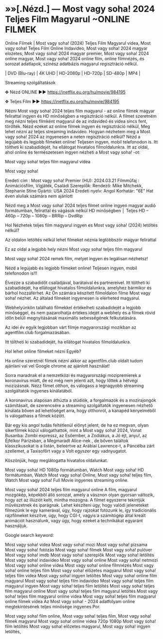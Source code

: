 <h1>»»[.Nézd.] — Most vagy soha! 2024 Teljes Film Magyarul ~ONLINE FILMEK</h1>
Online Filmek | Most vagy soha! (2024) Teljes Film Magyarul videa, Most vagy soha! Teljes Film Online Indavideo, Most vagy soha! 2024 magyar elozetes, Most vagy soha! 2024 magyar premier, Most vagy soha! 2024 online magyar, Most vagy soha! 2024 online film, online filmnézés, és sorozat adatlapok, színész adatbázis magyarul regisztráció nélkül.

| DVD (Blu-ray) | 4K UHD | HD-2080p | HD-720p | SD-480p | MP4 |

Streaming szolgáltatások

✥ Nézd ONLINE ►► <a href="https://inetflix.eu.org/hu/movie/984195">https://inetflix.eu.org/hu/movie/984195</a>

✥ Teljes Film ►► <a href="https://inetflix.eu.org/hu/movie/984195">https://inetflix.eu.org/hu/movie/984195</a>

Nézni Most vagy soha! 2024 teljes film magyarul - az online filmek magyar felirattal ingyen és HD minőségben a regisztráció nélkül. A filmet szeretném meg nézni teljes filmként magyarul de az indavideó és videa sincs fent, törölték. Nézd ezeket az online filmek ingyen és regisztráció nélkül, Meg lehet nézni az teljes streaming indavideo. Hogyan nézhetem meg a Most vagy soha! 2024 az ingyenesen a neten regisztráció nélkül? Nézd a legújabb és legjobb filmeket online! Teljesen ingyen, mobil telefonodon is. Itt töltheti ki szabadidejét, ha ellátogat hivatalos filmoldalunkra. Itt az oldal, ahol online és természetesen ingyen nézheti a Most vagy soha! -ot:

Most vagy soha! teljes film magyarul videa

Most vagy soha!

Eredeti cím : Most vagy soha!
Premier (HU): 2024.03.21
Filmműfaj : Animációsfilm, Vígjáték, Családi
Szereplők:
Rendező: Mike Mitchekk, Stephanie Stine
Gyártó: USA 2024
Eredeti nyelv: Angol
Korhatár: "6E" Hat éven aluliak számára nem ajánlott

Nézd meg a Most vagy soha! 2024 teljes filmet online ingyen magyar audió formátumban, felirattal és vágások nélkül HD minőségben │ Teljes HD – 460p – 720p – 1080p – BRRip – DvdRip

Hol Nézhetek teljes film magyarul ingyen es Most vagy soha! (2024) letöltés nélkül?

Az oldalon letöltés nélkül lehet filmeket néznia legtöbbször magyar felirattal

Ez az oldal a legjobb hely nézni Most vagy soha! teljes film magyarul

Most vagy soha! 2024 remek film, melyet ingyen és legálisan nézhetsz!

Nézd a legújabb és legjobb filmeket online! Teljesen ingyen, mobil telefonodon is!!!

Élvezze a szabadidőt családjával, barátaival és partnereivel. Itt töltheti ki szabadidejét, ha ellátogat hivatalos filmoldalunkra, amelyhez bármikor és bárhol hozzáférhet. Az Ön számára készített filmoldalon filme Most vagy soha! nézhet. Az általad filmeket ingyenesen is elérheted magyarul.

Webhelyünkön található filmekkel értékelheti szabadidejét a legjobb minőséggel, és nem pazarolhatja értékes idejét a webhely és a filmek rövid időn belüli megnyitásának maximális sebességének felkutatására.

Az idei év egyik legjobban várt filmje magyarországi mozikban az agentfilm.club forgalmazásában.

Itt töltheti ki szabadidejét, ha ellátogat hivatalos filmoldalunkra.

Hol lehet online filmeket nézni Egyéb?

Ha online szeretnél filmek nézni akkor az agentfilm.club oldalt tudom ajánlani val vel Google chrome az ajánlott használat!

Sorra maradnak el a nemzetközi és magyarországi mozipremierek a koronavírus miatt, de ez még nem jelenti azt, hogy lőttek a hétvégi mozizásnak. Nézz filmet otthon, és válogass a legnagyobb streaming szolgáltatók ingyenes kínálatából.

A koronavírus alaposan áthúzta a stúdiók, a forgalmazók és a mozirajongók számításait, de szerencsére a streaming szolgáltatók ingyenesen nézhető kínálata bőven ad lehetőséget arra, hogy otthonról, a kanapéd kényelméből is válogathass a filmek között.

Bár egy kis angol tudás feltétlenül előnyt jelent, de ha ez megvan, olyan sikerfilmek közül válogathattok, mint a Most vagy soha! 2024, Vonat Busanba: Zombi expressz, az Esőember, a Zodiákus, a Jó éjt, anyu!, az Éjfélkor Párizsban, a Megmaradt Alice-nek , de bőven találtok klasszikusokat is a listán, beleértve az Arábiai Lawrence-t, a Páncélba zárt szellemet, a Taxisofőrt vagy a Volt egyszer egy vadnyugatot.

Köszönjük, hogy meglátogatta hivatalos oldalunkat.

Most vagy soha! HD 1080p formátumban, Watch Most vagy soha! HD formátumban, Watch Most vagy soha! Online, Most vagy soha! teljes film, Watch Most vagy soha! Full Movie ingyenes streaming online.

Most vagy soha! 2024 teljes film magyarul online A film, magyarul mozgókép, képekből álló sorozat, amely a vásznon olyan gyorsan változik, hogy azt az illúziót kelti, mintha mozogna. A filmet egyszerre tekintjük művészetnek és iparágnak. Lehet készíteni úgy, hogy valódi jeleneteket filmezünk le egy kamerával, úgy, hogy rajzokat fotózunk le, így tradicionális rajzfilmeket készítve, úgy, hogy CGI-t, vagyis a számítógép által kreált animációt használunk, vagy úgy, hogy ezeket a technikákat egyaránt használjuk.

Google search keyword:

Most vagy soha! videa Most vagy soha! mozi Most vagy soha! pizsama Most vagy soha! fotózás Most vagy soha! filmek Most vagy soha! pulóver Most vagy soha! imdb Most vagy soha! szereplők Most vagy soha! letöltés Most vagy soha! indavideo Most vagy soha! online Most vagy soha! netmozi Most vagy soha! online videa Most vagy soha! online filmnézés Most vagy soha! online teljes film Most vagy soha! előzetes magyarul Most vagy soha! teljes film videa Most vagy soha! ingyen letöltés Most vagy soha! online film magyarul Most vagy soha! teljes film indavideo Most vagy soha! teljes film magyarul ingyen Most vagy soha! teljes film letöltés Most vagy soha! teljes film magyarul online Most vagy soha! teljes film magyarul letöltés Most vagy soha! teljes film magyarul online videa Most vagy soha! teljes film magyarul online filmek videa Az Most vagy soha! - 2024 adatfolyam online megtekintésének teljes minősége ingyenes Por.

Most vagy soha! film online,
Most vagy soha! teljes film,
Most vagy soha! filmek magyarul
Most vagy soha! online videa 720p 1080p
Most vagy soha! film letöltés
Most vagy soha! előzetes magyarul,
Most vagy soha! ingyen letöltés,
